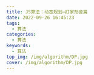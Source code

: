 ```yaml
---
title: JS算法：动态规划—打家劫舍篇
date: 2022-09-26 16:45:23
tags:
  - 算法
categories:
  - 算法
keywords:
  - 算法
top_img: /img/algorithm/DP.jpg
cover: /img/algorithm/DP.jpg
---
```

